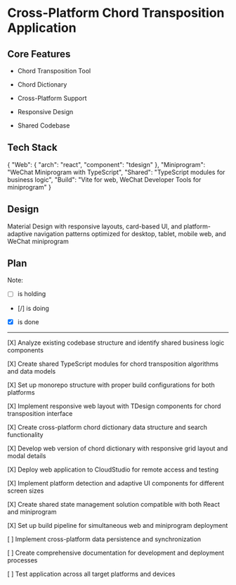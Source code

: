 # Cross-Platform Chord Transposition Application

## Core Features

- Chord Transposition Tool

- Chord Dictionary

- Cross-Platform Support

- Responsive Design

- Shared Codebase

## Tech Stack

{
  "Web": {
    "arch": "react",
    "component": "tdesign"
  },
  "Miniprogram": "WeChat Miniprogram with TypeScript",
  "Shared": "TypeScript modules for business logic",
  "Build": "Vite for web, WeChat Developer Tools for miniprogram"
}

## Design

Material Design with responsive layouts, card-based UI, and platform-adaptive navigation patterns optimized for desktop, tablet, mobile web, and WeChat miniprogram

## Plan

Note: 

- [ ] is holding
- [/] is doing
- [X] is done

---

[X] Analyze existing codebase structure and identify shared business logic components

[X] Create shared TypeScript modules for chord transposition algorithms and data models

[X] Set up monorepo structure with proper build configurations for both platforms

[X] Implement responsive web layout with TDesign components for chord transposition interface

[X] Create cross-platform chord dictionary data structure and search functionality

[X] Develop web version of chord dictionary with responsive grid layout and modal details

[X] Deploy web application to CloudStudio for remote access and testing

[X] Implement platform detection and adaptive UI components for different screen sizes

[X] Create shared state management solution compatible with both React and miniprogram

[X] Set up build pipeline for simultaneous web and miniprogram deployment

[ ] Implement cross-platform data persistence and synchronization

[ ] Create comprehensive documentation for development and deployment processes

[ ] Test application across all target platforms and devices

